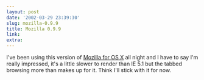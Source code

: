 ```yaml
---
layout: post
date: '2002-03-29 23:39:30'
slug: mozilla-0.9.9
title: Mozilla 0.9.9
link: 
extra: 
---
```


I've been using this version of [Mozilla for OS X](http://www.versiontracker.com/moreinfo.fcgi?id=9472&amp;db=mac) all night and I have to say I'm really impressed, it's a little slower to render than IE 5.1 but the tabbed browsing more than makes up for it. Think I'll stick with it for now.